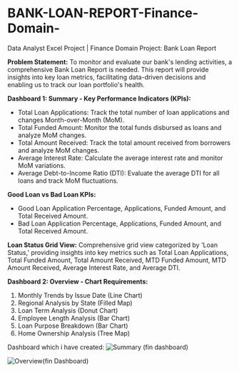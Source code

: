 # BANK-LOAN-REPORT-Finance-Domain-
Data Analyst Excel Project | Finance Domain 
Project: Bank Loan Report

**Problem Statement:**
To monitor and evaluate our bank's lending activities, a comprehensive Bank Loan Report is needed. This report will provide insights into key loan metrics, facilitating data-driven decisions and enabling us to track our loan portfolio's health.

**Dashboard 1: Summary - Key Performance Indicators (KPIs):**
- Total Loan Applications: Track the total number of loan applications and changes Month-over-Month (MoM).
- Total Funded Amount: Monitor the total funds disbursed as loans and analyze MoM changes.
- Total Amount Received: Track the total amount received from borrowers and analyze MoM changes.
- Average Interest Rate: Calculate the average interest rate and monitor MoM variations.
- Average Debt-to-Income Ratio (DTI): Evaluate the average DTI for all loans and track MoM fluctuations.

**Good Loan vs Bad Loan KPIs:**
- Good Loan Application Percentage, Applications, Funded Amount, and Total Received Amount.
- Bad Loan Application Percentage, Applications, Funded Amount, and Total Received Amount.

**Loan Status Grid View:**
Comprehensive grid view categorized by 'Loan Status,' providing insights into key metrics such as Total Loan Applications, Total Funded Amount, Total Amount Received, MTD Funded Amount, MTD Amount Received, Average Interest Rate, and Average DTI.

**Dashboard 2: Overview - Chart Requirements:**
1. Monthly Trends by Issue Date (Line Chart)
2. Regional Analysis by State (Filled Map)
3. Loan Term Analysis (Donut Chart)
4. Employee Length Analysis (Bar Chart)
5. Loan Purpose Breakdown (Bar Chart)
6. Home Ownership Analysis (Tree Map)

Dashboard which i have created: ![Summary (fin dashboard)](https://github.com/SatyaJammu3/BANK-LOAN-REPORT-Finance-Domain-/assets/153366424/7bfcb306-cee4-4e8b-831c-5617e7ebd8d7)

![Overview(fin Dashboard)](https://github.com/SatyaJammu3/BANK-LOAN-REPORT-Finance-Domain-/assets/153366424/0f652b37-11b3-46ac-a76a-94c436a52dc4)

